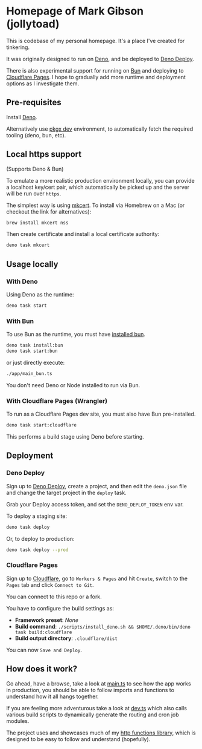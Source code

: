 # Homepage of Mark Gibson (jollytoad)

This is codebase of my personal homepage. It's a place I've created for
tinkering.

It was originally designed to run on [Deno](https://deno.com/), and be deployed
to [Deno Deploy](https://deno.com/deploy).

There is also experimental support for running on [Bun](https://bun.sh/) and
deploying to [Cloudflare Pages](https://developers.cloudflare.com/pages). I hope
to gradually add more runtime and deployment options as I investigate them.

## Pre-requisites

Install [Deno](https://deno.com/manual/getting_started/installation).

Alternatively use [pkgx dev](https://docs.pkgx.sh/using-dev/dev) environment, to
automatically fetch the required tooling (deno, bun, etc).

## Local https support

(Supports Deno & Bun)

To emulate a more realistic production environment locally, you can provide a
localhost key/cert pair, which automatically be picked up and the server will be
run over `https`.

The simplest way is using [mkcert](https://github.com/FiloSottile/mkcert). To
install via Homebrew on a Mac (or checkout the link for alternatives):

```sh
brew install mkcert nss
```

Then create certificate and install a local certificate authority:

```sh
deno task mkcert
```

## Usage locally

### With Deno

Using Deno as the runtime:

```sh
deno task start
```

### With Bun

To use Bun as the runtime, you must have
[installed bun](https://bun.sh/docs/installation).

```sh
deno task install:bun
deno task start:bun
```

or just directly execute:

```sh
./app/main_bun.ts
```

You don't need Deno or Node installed to run via Bun.

### With Cloudflare Pages (Wrangler)

To run as a Cloudflare Pages dev site, you must also have Bun pre-installed.

```sh
deno task start:cloudflare
```

This performs a build stage using Deno before starting.

## Deployment

### Deno Deploy

Sign up to [Deno Deploy](https://deno.com/deploy), create a project, and then
edit the `deno.json` file and change the target project in the `deploy` task.

Grab your Deploy access token, and set the `DENO_DEPLOY_TOKEN` env var.

To deploy a staging site:

```sh
deno task deploy
```

Or, to deploy to production:

```sh
deno task deploy --prod
```

### Cloudflare Pages

Sign up to [Cloudflare](https://dash.cloudflare.com), go to `Workers & Pages`
and hit `Create`, switch to the `Pages` tab and click `Connect to Git`.

You can connect to this repo or a fork.

You have to configure the build settings as:

- **Framework preset**: _None_
- **Build command**:
  `./scripts/install_deno.sh && $HOME/.deno/bin/deno task build:cloudflare`
- **Build output directory**: `.cloudflare/dist`

You can now `Save and Deploy`.

## How does it work?

Go ahead, have a browse, take a look at [main.ts](./main.ts) to see how the app
works in production, you should be able to follow imports and functions to
understand how it all hangs together.

If you are feeling more adventurous take a look at [dev.ts](./dev.ts) which also
calls various build scripts to dynamically generate the routing and cron job
modules.

The project uses and showcases much of my
[http functions library](https://jsr.io/@http), which is designed to be easy to
follow and understand (hopefully).
